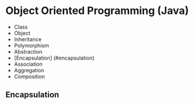 # Object Oriented Programming (Java)

- Class
- Object
- Inheritance
- Polymorphism
- Abstraction
- [Encapsulation] (#encapsulation)
- Association
- Aggregation
- Composition

## Encapsulation

<script src="https://gist.github.com/AnanthaRajuC/8ad78824899f8f5c019a0881945c3fbe.js?file=Book.java"></script>
